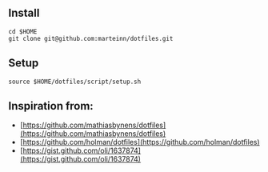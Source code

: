## Install

	cd $HOME
	git clone git@github.com:marteinn/dotfiles.git

## Setup

	source $HOME/dotfiles/script/setup.sh

## Inspiration from:

* [https://github.com/mathiasbynens/dotfiles](https://github.com/mathiasbynens/dotfiles)
* [https://github.com/holman/dotfiles](https://github.com/holman/dotfiles)
* [https://gist.github.com/oli/1637874](https://gist.github.com/oli/1637874)
